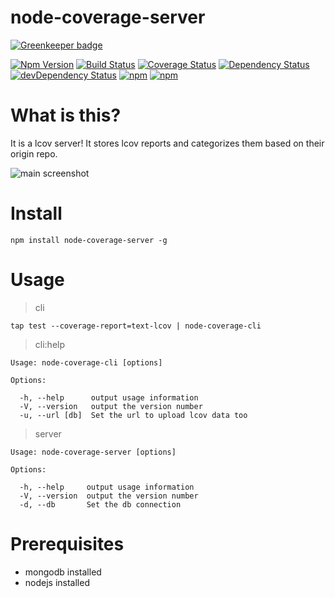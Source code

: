 # node-coverage-server

[![Greenkeeper badge](https://badges.greenkeeper.io/gabrielcsapo/node-coverage-server.svg)](https://greenkeeper.io/)

[![Npm Version](https://img.shields.io/npm/v/node-coverage-server.svg)](https://www.npmjs.com/package/node-coverage-server)
[![Build Status](https://travis-ci.org/gabrielcsapo/node-coverage-server.svg?branch=master)](https://travis-ci.org/gabrielcsapo/node-coverage-server)
[![Coverage Status](https://node-coverage-server.herokuapp.com/badge/github/gabrielcsapo/node-coverage-server.svg)](https://node-coverage-server.herokuapp.com/coverage/github/gabrielcsapo/node-coverage-server)
[![Dependency Status](https://david-dm.org/gabrielcsapo/node-coverage-server.svg)](https://david-dm.org/gabrielcsapo/node-coverage-server)
[![devDependency Status](https://david-dm.org/gabrielcsapo/node-coverage-server/dev-status.svg)](https://david-dm.org/gabrielcsapo/node-coverage-server#info=devDependencies)
[![npm](https://img.shields.io/npm/dt/node-coverage-server.svg)]()
[![npm](https://img.shields.io/npm/dm/node-coverage-server.svg)]()

# What is this?

It is a lcov server! It stores lcov reports and categorizes them based on their origin repo.

![main screenshot](./screenshots/main.png)

# Install

```
npm install node-coverage-server -g
```

# Usage

> cli

```
tap test --coverage-report=text-lcov | node-coverage-cli
```

> cli:help

```
Usage: node-coverage-cli [options]

Options:

  -h, --help      output usage information
  -V, --version   output the version number
  -u, --url [db]  Set the url to upload lcov data too
```

> server

```
Usage: node-coverage-server [options]

Options:

  -h, --help     output usage information
  -V, --version  output the version number
  -d, --db       Set the db connection
```

# Prerequisites

- mongodb installed
- nodejs installed
